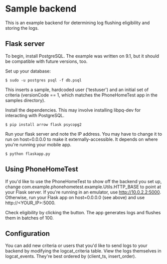 Sample backend
==============

This is an example backend for determining log flushing eligibility and storing the logs.

Flask server
------------

To begin, install PostgreSQL.  The example was written on 9.1, but it should be compatible with future versions, too.

Set up your database:

``$ sudo -u postgres psql -f db.psql``

This inserts a sample, hardcoded user ('testuser') and an initial set of criteria (versionCode == 1, which matches the PhoneHomeTest app in the samples directory).

Install the dependencies.  This may involve installing libpq-dev for interacting with PostgreSQL.

``$ pip install arrow flask psycopg2``

Run your flask server and note the IP address.  You may have to change it to run on host=0.0.0.0 to make it externally-accessible.  It depends on where you're running your mobile app.

``$ python flaskapp.py``

Using PhoneHomeTest
-------------------

If you'd like to use the PhoneHomeTest to show off the backend you set up, change com.example.phonehometest.example.Utils.HTTP\_BASE to point at your Flask server.  If you're running in an emulator, use http://10.0.2.2:5000.  Otherwise, run your Flask app on host=0.0.0.0 (see above) and use http://<YOUR\_IP>:5000.

Check eligibility by clicking the button.  The app generates logs and flushes them in batches of 100.

Configuration
-------------

You can add new criteria or users that you'd like to send logs to your backend by modifying the logcat\_criteria table.  View the logs themselves in logcat\_events.  They're best ordered by (client\_ts, insert\_order).
